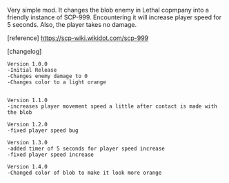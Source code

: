Very simple mod. It changes the blob enemy in Lethal copmpany into a friendly instance of SCP-999.
Encountering it will increase player speed for 5 seconds.
Also, the player takes no damage.

[reference]
https://scp-wiki.wikidot.com/scp-999

[changelog]

    Version 1.0.0
    -Initial Release
    -Changes enemy damage to 0
    -Changes color to a light orange


    Version 1.1.0
    -increases player movement speed a little after contact is made with the blob

    Version 1.2.0
    -fixed player speed bug

    Version 1.3.0
    -added timer of 5 seconds for player speed increase
    -fixed player speed increase

    Version 1.4.0
    -Changed color of blob to make it look more orange
